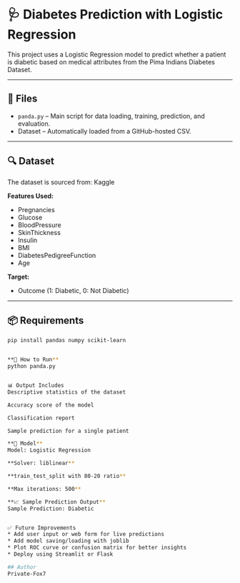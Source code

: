 # 🩺 Diabetes Prediction with Logistic Regression

This project uses a Logistic Regression model to predict whether a patient is diabetic based on medical attributes from the Pima Indians Diabetes Dataset.

---

## 📂 Files

- `panda.py` – Main script for data loading, training, prediction, and evaluation.
- Dataset – Automatically loaded from a GitHub-hosted CSV.

---

## 🔍 Dataset

The dataset is sourced from: Kaggle


**Features Used:**

- Pregnancies
- Glucose
- BloodPressure
- SkinThickness
- Insulin
- BMI
- DiabetesPedigreeFunction
- Age

**Target:**
- Outcome (1: Diabetic, 0: Not Diabetic)

---

## 📦 Requirements

```bash
pip install pandas numpy scikit-learn


**🚀 How to Run**
python panda.py


📊 Output Includes
Descriptive statistics of the dataset

Accuracy score of the model

Classification report

Sample prediction for a single patient

**🧠 Model**
Model: Logistic Regression

**Solver: liblinear**

**train_test_split with 80-20 ratio**

**Max iterations: 500**

**📈 Sample Prediction Output**
Sample Prediction: Diabetic


✅ Future Improvements
* Add user input or web form for live predictions
* Add model saving/loading with joblib
* Plot ROC curve or confusion matrix for better insights
* Deploy using Streamlit or Flask

## Author
Private-Fox7

